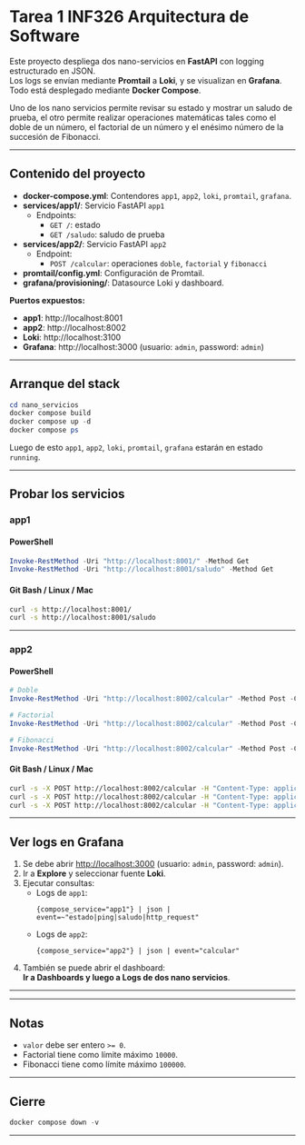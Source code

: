 # Tarea 1 INF326 Arquitectura de Software

Este proyecto despliega dos nano-servicios en **FastAPI** con logging estructurado en JSON.  
Los logs se envían mediante **Promtail** a **Loki**, y se visualizan en **Grafana**.  
Todo está desplegado mediante **Docker Compose**.

Uno de los nano servicios permite revisar su estado y mostrar un saludo de prueba, el otro permite realizar operaciones matemáticas tales como el doble de un número, el factorial de un número y el enésimo número de la succesión de Fibonacci.

---

## Contenido del proyecto
- **docker-compose.yml**: Contendores `app1`, `app2`, `loki`, `promtail`, `grafana`.
- **services/app1/**: Servicio FastAPI `app1`
  - Endpoints:
    - `GET /`: estado
    - `GET /saludo`: saludo de prueba
- **services/app2/**: Servicio FastAPI `app2`
  - Endpoint:
    - `POST /calcular`: operaciones `doble`, `factorial` y `fibonacci`
- **promtail/config.yml**: Configuración de Promtail.
- **grafana/provisioning/**: Datasource Loki y dashboard.

**Puertos expuestos:**
- **app1**: http://localhost:8001
- **app2**: http://localhost:8002
- **Loki**: http://localhost:3100
- **Grafana**: http://localhost:3000 (usuario: `admin`, password: `admin`)

---

## Arranque del stack
```powershell
cd nano_servicios
docker compose build
docker compose up -d
docker compose ps
```

Luego de esto `app1`, `app2`, `loki`, `promtail`, `grafana` estarán en estado `running`.

---

## Probar los servicios

### app1

#### PowerShell
```powershell
Invoke-RestMethod -Uri "http://localhost:8001/" -Method Get
Invoke-RestMethod -Uri "http://localhost:8001/saludo" -Method Get
```

#### Git Bash / Linux / Mac
```bash
curl -s http://localhost:8001/
curl -s http://localhost:8001/saludo
```

---

### app2

#### PowerShell
```powershell
# Doble
Invoke-RestMethod -Uri "http://localhost:8002/calcular" -Method Post -ContentType "application/json" -Body '{"operacion":"doble","valor":21}'

# Factorial
Invoke-RestMethod -Uri "http://localhost:8002/calcular" -Method Post -ContentType "application/json" -Body '{"operacion":"factorial","valor":6}'

# Fibonacci
Invoke-RestMethod -Uri "http://localhost:8002/calcular" -Method Post -ContentType "application/json" -Body '{"operacion":"fibonacci","valor":12}'
```

#### Git Bash / Linux / Mac
```bash
curl -s -X POST http://localhost:8002/calcular -H "Content-Type: application/json" -d '{"operacion":"doble","valor":21}'
curl -s -X POST http://localhost:8002/calcular -H "Content-Type: application/json" -d '{"operacion":"factorial","valor":6}'
curl -s -X POST http://localhost:8002/calcular -H "Content-Type: application/json" -d '{"operacion":"fibonacci","valor":12}'
```

---

## Ver logs en Grafana
1. Se debe abrir [http://localhost:3000](http://localhost:3000) (usuario: `admin`, password: `admin`).
2. Ir a **Explore** y seleccionar fuente **Loki**.
3. Ejecutar consultas:
   - Logs de `app1`:  
     ```
     {compose_service="app1"} | json | event=~"estado|ping|saludo|http_request"
     ```
   - Logs de `app2`:  
     ```
     {compose_service="app2"} | json | event="calcular"
     ```
4. También se puede abrir el dashboard:  
   **Ir a Dashboards y luego a Logs de dos nano servicios**.

---

---

## Notas
- `valor` debe ser entero `>= 0`.
- Factorial tiene como límite máximo `10000`.
- Fibonacci tiene como límite máximo `100000`.

---

## Cierre
```powershell
docker compose down -v
```

---
